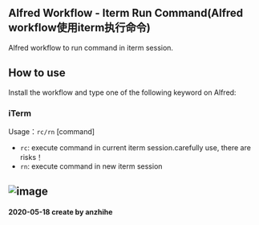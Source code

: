 ## Alfred Workflow - Iterm Run Command(Alfred workflow使用iterm执行命令)

Alfred workflow to run command in iterm session.

## How to use

Install the workflow and type one of the following keyword on Alfred:

### iTerm

Usage：`rc/rn` [command]

- `rc`: execute command in current iterm session.carefully use, there are risks！
- `rn`: execute command in new iterm session

![image](https://github.com/anzhihe/Efficient-office/blob/master/iterm-run-command/iterm-run-command.gif)
---
#### 2020-05-18 create by anzhihe

